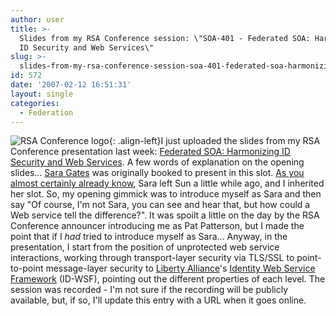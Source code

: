 ```yaml
---
author: user
title: >-
  Slides from my RSA Conference session: \"SOA-401 - Federated SOA: Harmonizing
  ID Security and Web Services\"
slug: >-
  slides-from-my-rsa-conference-session-soa-401-federated-soa-harmonizing-id-security-and-web-services
id: 572
date: '2007-02-12 16:51:31'
layout: single
categories:
  - Federation
---
```


![RSA Conference logo](https://blog.superpat.com/wp-content/uploads/2021/06/RSA_Conference.png){: .align-left}I just uploaded the slides from my RSA Conference presentation last week: [Federated SOA: Harmonizing ID Security and Web Services](http://blog.superpat.com/wp-content/uploads/2009/09/SOA-401-Patterson.pdf). A few words of explanation on the opening slides... [Sara Gates](http://blogs.sun.com/saragates/) was originally booked to present in this slot. [As you almost certainly already know](http://blogs.zdnet.com/digitalID/?p=76), Sara left Sun a little while ago, and I inherited her slot. So, my opening gimmick was to introduce myself as Sara and then say "Of course, I'm not Sara, you can see and hear that, but how could a Web service tell the difference?". It was spoilt a little on the day by the RSA Conference announcer introducing me as Pat Patterson, but I made the point that if I _had_ tried to introduce myself as Sara... Anyway, in the presentation, I start from the position of unprotected web service interactions, working through transport-layer security via TLS/SSL to point-to-point message-layer security to [Liberty Alliance](http://projectliberty.org/)'s [Identity Web Service Framework](http://projectliberty.org/index.php/liberty/specifications__1) (ID-WSF), pointing out the different properties of each level. The session was recorded - I'm not sure if the recording will be publicly available, but, if so, I'll update this entry with a URL when it goes online.